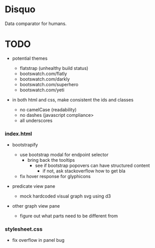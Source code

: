 Disquo
======

Data comparator for humans.

TODO
====

- potential themes
    - flatstrap (unhealthy build status)
    - bootswatch.com/flatly
    - bootswatch.com/darkly
    - bootswatch.com/superhero
    - bootswatch.com/yeti

- in both html and css, make consistent the ids and classes
    - no camelCase (readability)
    - no dashes (javascript compliance>
    - all underscores

### index.html

- bootstrapify
    - use bootstrap modal for endpoint selector
        - bring back the tooltips
            - see if bootstrap popovers can have structured content
                - if not, ask stackoverflow how to get bla
    - fix hover response for glyphicons
    
- predicate view pane
    - mock hardcoded visual graph svg using d3

- other graph view pane
    - figure out what parts need to be different from 

### stylesheet.css

- fix overflow in panel bug
